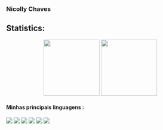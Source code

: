
### Nicolly Chaves



## Statistics:

<div align="center">  
    <img height="150em" src="https://github-readme-stats.vercel.app/api?username=NicollyChaves&show_icons=true&count_private=true&hide_border=true&title_color=6B0AFA&icon_color=6B0AFA&text_color=c9d1d9&bg_color=0d1117"/> 
    <img height="150em" src="https://github-readme-stats.vercel.app/api/top-langs/?username=CyberPoint08&layout=compact&hide_border=true&title_color=6B0AFA&text_color=6B0AFA&bg_color=0d1117" />
</div>


#### Minhas principais linguagens :

<div style="display: inline_block">
    <img  src="https://img.shields.io/badge/HTML-239120?style=for-the-badge&logo=html5&logoColor=white">
    <img  src="https://img.shields.io/badge/CSS-239120?&style=for-the-badge&logo=css3&logoColor=white">
    <img  src="https://img.shields.io/badge/JavaScript-F7DF1E?style=for-the-badge&logo=javascript&logoColor=black">
    <img  src="https://img.shields.io/badge/Java-ED8B00?style=for-the-badge&logo=openjdk&logoColor=white">
    <img  src="https://img.shields.io/badge/Python-14354C?style=for-the-badge&logo=python&logoColor=white">
    <img  src="https://img.shields.io/badge/MySQL-00000F?style=for-the-badge&logo=mysql&logoColor=white">
</div>

